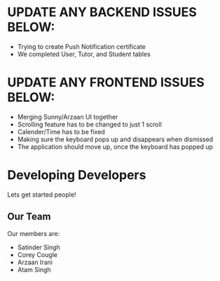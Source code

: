 # UPDATE ANY BACKEND ISSUES BELOW:
* Trying to create Push Notification certificate
* We completed User, Tutor, and Student tables

# UPDATE ANY FRONTEND ISSUES BELOW:
* Merging Sunny/Arzaan UI together
* Scrolling feature has to be changed to just 1 scroll
* Calender/Time has to be fixed
* Making sure the keyboard pops up and disappears when dismissed
* The application should move up, once the keyboard has popped up

# Developing Developers

Lets get started people!

## Our Team
Our members are:
* Satinder Singh
* Corey Cougle
* Arzaan Irani
* Atam Singh
